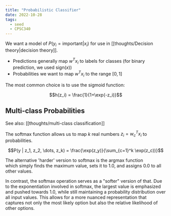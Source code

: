 ```yaml
---
title: "Probabilistic Classifier"
date: 2022-10-28
tags:
  - seed
  - CPSC340
---
```


We want a model of $P(y_i = \textrm{important} | x_i )$ for use in [[thoughts/Decision theory|decision theory]].

- Predictions generally map $w^Tx_i$ to labels for classes (for binary prediction, we used $\textrm{sign}(x)$)
- Probabilities we want to map $w^Tx_i$ to the range $[0,1]$

The most common choice is to use the sigmoid function:

$$h(z_i) = \frac{1}{1+\exp(-z_i)}$$

## Multi-class Probabilities

See also: [[thoughts/multi-class classification]]

The softmax function allows us to map $k$ real numbers $z_i = w_c^Tx_i$ to probabilities.

$$P(y | z_1, z_2, \dots, z_k) = \frac{\exp(z_y)}{\sum_{c=1}^k \exp(z_c))}$$

The alternative 'harder' version to softmax is the argmax function which simply finds the maximum value, sets it to 1.0, and assigns 0.0 to all other values.

In contrast, the softmax operation serves as a "softer" version of that. Due to the exponentiation involved in softmax, the largest value is emphasized and pushed towards 1.0, while still maintaining a probability distribution over all input values. This allows for a more nuanced representation that captures not only the most likely option but also the relative likelihood of other options.